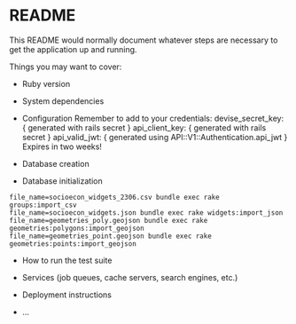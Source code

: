 # README

This README would normally document whatever steps are necessary to get the
application up and running.

Things you may want to cover:

* Ruby version

* System dependencies

* Configuration
Remember to add to your credentials:
devise_secret_key: { generated with rails secret }
api_client_key: { generated with rails secret }
api_valid_jwt: { generated using API::V1::Authentication.api_jwt } Expires in two weeks!


* Database creation

* Database initialization

```
file_name=socioecon_widgets_2306.csv bundle exec rake groups:import_csv
file_name=socioecon_widgets.json bundle exec rake widgets:import_json
file_name=geometries_poly.geojson bundle exec rake geometries:polygons:import_geojson
file_name=geometries_point.geojson bundle exec rake geometries:points:import_geojson
```

* How to run the test suite

* Services (job queues, cache servers, search engines, etc.)

* Deployment instructions

* ...
